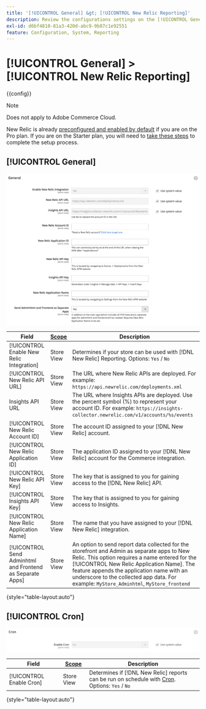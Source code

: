 ```yaml
---
title: '[!UICONTROL General] &gt; [!UICONTROL New Relic Reporting]'
description: Review the configurations settings on the [!UICONTROL General] &gt; [!UICONTROL New Relic Reporting] page of the Commerce Admin.
exl-id: d6bf4810-81a3-420d-abc9-9b87c1e92551
feature: Configuration, System, Reporting
---
```

# [!UICONTROL General] > [!UICONTROL New Relic Reporting]

{{config}}

>[!NOTE]
>Does not apply to Adobe Commerce Cloud. 
>
>New Relic is already [preconfigured and enabled by default](https://experienceleague.adobe.com/docs/commerce-cloud-service/user-guide/monitor/new-relic/new-relic-service.html?lang=en) if you are on the Pro plan. If you are on the Starter plan, you will need to [take these steps](https://experienceleague.adobe.com/docs/commerce-cloud-service/user-guide/monitor/new-relic/account-management.html?lang=en#configure-new-relic-for-starter-environment) to complete the setup process.

## [!UICONTROL General]

![General](./assets/new-relic-reporting-general.png)<!-- zoom -->

<!-- [General](https://docs.magento.com/user-guide/reports/new-relic-reporting.html) -->

|Field|[Scope](../../getting-started/websites-stores-views.md#scope-settings)|Description|
|--- |--- |--- |
|[!UICONTROL Enable New Relic Integration]|Store View|Determines if your store can be used with [!DNL New Relic] Reporting. Options: `Yes` / `No`|
|[!UICONTROL New Relic API URL]|Store View|The URL where New Relic APIs are deployed. For example: `https://api.newrelic.com/deployments.xml`|
|Insights API URL|Store View|The URL where Insights APIs are deployed. Use the percent symbol (%) to represent your account ID. For example: `https://insights-collector.newrelic.com/v1/accounts/%s/events`|
|[!UICONTROL New Relic Account ID]|Store View|The account ID assigned to your [!DNL New Relic] account.|
|[!UICONTROL New Relic Application ID]|Store View|The application ID assigned to your [!DNL New Relic] account for the Commerce integration.|
|[!UICONTROL New Relic API Key]|Store View|The key that is assigned to you for gaining access to the [!DNL New Relic] API.|
|[!UICONTROL Insights API Key]|Store View|The key that is assigned to you for gaining access to Insights.|
|[!UICONTROL New Relic Application Name]|Store View|The name that you have assigned to your [!DNL New Relic] integration.|
|[!UICONTROL Send Adminhtml and Frontend as Separate Apps]|Store View|An option to send report data collected for the storefront and Admin as separate apps to New Relic. This option requires a name entered for the [!UICONTROL New Relic Application Name]. The feature appends the application name with an underscore to the collected app data. For example: `MyStore_Adminhtml`, `MyStore_frontend`|

{style="table-layout:auto"}

## [!UICONTROL Cron]

![Cron](./assets/new-relic-reporting-cron.png)<!-- zoom -->

<!-- Cron](https://docs.magento.com/user-guide/system/cron.html) -->

|Field|[Scope](../../getting-started/websites-stores-views.md#scope-settings)|Description|
|--- |--- |--- |
|[!UICONTROL Enable Cron]|Store View|Determines if [!DNL New Relic] reports can be run on schedule with [Cron](../../systems/cron.md). Options: `Yes` / `No`|

{style="table-layout:auto"}
